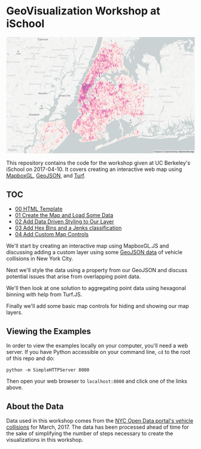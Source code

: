 # GeoVisualization Workshop at iSchool
![hex-bin-geo-viz](img/hex-bin-geo-viz.png)

This repository contains the code for the workshop given at UC Berkeley's iSchool on 2017-04-10. It covers creating an interactive web map using [MapboxGL](https://www.mapbox.com/mapbox-gl-js/api/), [GeoJSON](http://geojson.org/), and [Turf](http://turfjs.org/).

## TOC

- [00 HTML Template](./00_template/index.html)
- [01 Create the Map and Load Some Data](./01_load_some_data/index.html)
- [02 Add Data Driven Styling to Our Layer](./02_data_driven_styling/index.html)
- [03 Add Hex Bins and a Jenks classification](./03_hex_bins/index.html)
- [04 Add Custom Map Controls](./04_map_controls/index.html)

We'll start by creating an interactive map using MapboxGL.JS and discussing adding a custom layer using some [GeoJSON data](./data/nyc_crashes.geojson) of vehicle collisions in New York City.

Next we'll style the data using a property from our GeoJSON and discuss potential issues that arise from overlapping point data.

We'll then look at one solution to aggregating point data using hexagonal binning with help from Turf.JS.

Finally we'll add some basic map controls for hiding and showing our map layers.

## Viewing the Examples
In order to view the examples locally on your computer, you'll need a web server. If you have Python accessible on your command line, `cd` to the root of this repo and do:

```
python -m SimpleHTTPServer 8000
```

Then open your web browser to `localhost:8000` and click one of the links above.

## About the Data
Data used in this workshop comes from the [NYC Open Data portal's vehicle collisions](https://data.cityofnewyork.us/Public-Safety/NYPD-Motor-Vehicle-Collisions/h9gi-nx95) for March, 2017. The data has been processed ahead of time for the sake of simplifying the number of steps necessary to create the visualizations in this workshop.
